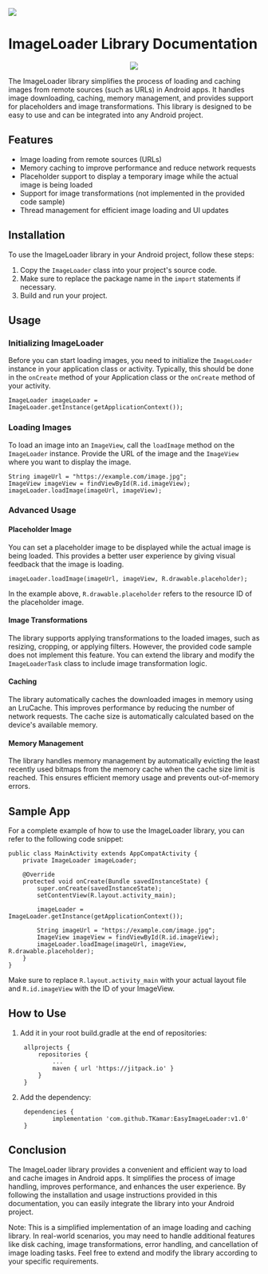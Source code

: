 [![](https://jitpack.io/v/TKamar/EasyImageLoader.svg)](https://jitpack.io/#TKamar/EasyImageLoader)

# ImageLoader Library Documentation

<p align="center">
  <img src="https://github.com/TKamar/EasyImageLoader/blob/master/EasyImageLoader/src/main/res/raw/EasyImageLoader.png?raw=true">
</p>

The ImageLoader library simplifies the process of loading and caching images from remote sources (such as URLs) in Android apps. It handles image downloading, caching, memory management, and provides support for placeholders and image transformations. This library is designed to be easy to use and can be integrated into any Android project.

## Features

- Image loading from remote sources (URLs)
- Memory caching to improve performance and reduce network requests
- Placeholder support to display a temporary image while the actual image is being loaded
- Support for image transformations (not implemented in the provided code sample)
- Thread management for efficient image loading and UI updates

## Installation

To use the ImageLoader library in your Android project, follow these steps:

1. Copy the `ImageLoader` class into your project's source code.
2. Make sure to replace the package name in the `import` statements if necessary.
3. Build and run your project.

## Usage

### Initializing ImageLoader

Before you can start loading images, you need to initialize the `ImageLoader` instance in your application class or activity. Typically, this should be done in the `onCreate` method of your Application class or the `onCreate` method of your activity.

```
ImageLoader imageLoader = ImageLoader.getInstance(getApplicationContext());
```

### Loading Images

To load an image into an `ImageView`, call the `loadImage` method on the `ImageLoader` instance. Provide the URL of the image and the `ImageView` where you want to display the image.

```
String imageUrl = "https://example.com/image.jpg";
ImageView imageView = findViewById(R.id.imageView);
imageLoader.loadImage(imageUrl, imageView);
```

### Advanced Usage

#### Placeholder Image

You can set a placeholder image to be displayed while the actual image is being loaded. This provides a better user experience by giving visual feedback that the image is loading.

```
imageLoader.loadImage(imageUrl, imageView, R.drawable.placeholder);
```

In the example above, `R.drawable.placeholder` refers to the resource ID of the placeholder image.

#### Image Transformations

The library supports applying transformations to the loaded images, such as resizing, cropping, or applying filters. However, the provided code sample does not implement this feature. You can extend the library and modify the `ImageLoaderTask` class to include image transformation logic.

#### Caching

The library automatically caches the downloaded images in memory using an LruCache. This improves performance by reducing the number of network requests. The cache size is automatically calculated based on the device's available memory.

#### Memory Management

The library handles memory management by automatically evicting the least recently used bitmaps from the memory cache when the cache size limit is reached. This ensures efficient memory usage and prevents out-of-memory errors.

## Sample App

For a complete example of how to use the ImageLoader library, you can refer to the following code snippet:

```
public class MainActivity extends AppCompatActivity {
    private ImageLoader imageLoader;

    @Override
    protected void onCreate(Bundle savedInstanceState) {
        super.onCreate(savedInstanceState);
        setContentView(R.layout.activity_main);

        imageLoader = ImageLoader.getInstance(getApplicationContext());

        String imageUrl = "https://example.com/image.jpg";
        ImageView imageView = findViewById(R.id.imageView);
        imageLoader.loadImage(imageUrl, imageView, R.drawable.placeholder);
    }
}
```

Make sure to replace `R.layout.activity_main` with your actual layout file and `R.id.imageView` with the ID of your ImageView.

## How to Use

1. Add it in your root build.gradle at the end of repositories:
   ```
	allprojects {
		repositories {
			...
			maven { url 'https://jitpack.io' }
		}
	}
   ```
2. Add the dependency:
   ```
	dependencies {
	        implementation 'com.github.TKamar:EasyImageLoader:v1.0'
	}
   ```

## Conclusion

The ImageLoader library provides a convenient and efficient way to load and cache images in Android apps. It simplifies the process of image handling, improves performance, and enhances the user experience. By following the installation and usage instructions provided in this documentation, you can easily integrate the library into your Android project.

Note: This is a simplified implementation of an image loading and caching library. In real-world scenarios, you may need to handle additional features like disk caching, image transformations, error handling, and cancellation of image loading tasks. Feel free to extend and modify the library according to your specific requirements.
